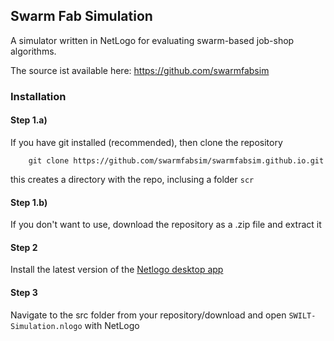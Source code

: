 ## Swarm Fab Simulation

A simulator written in NetLogo for evaluating swarm-based job-shop algorithms. 

The source ist available here: https://github.com/swarmfabsim

### Installation

#### Step 1.a)

If you have git installed (recommended), then clone the repository

        git clone https://github.com/swarmfabsim/swarmfabsim.github.io.git
        
this creates a directory with the repo, inclusing a folder `scr`

#### Step 1.b)

If you don't want to use, download the repository as a .zip file and extract it

#### Step 2

Install the latest version of the [Netlogo desktop app](http://www.netlogoweb.org/)

#### Step 3

Navigate to the src folder from your repository/download and open `SWILT-Simulation.nlogo` with NetLogo

